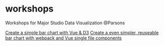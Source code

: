 # workshops
Workshops for Major Studio Data Visualization @Parsons

[Create a simple bar chart with Vue & D3](./vue-bar-chart/)
[Create a even simpler, reuseable bar chart with webpack and Vue single file components](./vue-single-file-components)
